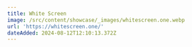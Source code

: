 ```yaml
---
title: White Screen
image: /src/content/showcase/_images/whitescreen.one.webp
url: 'https://whitescreen.one/'
dateAdded: 2024-08-12T12:10:13.372Z
---
```


